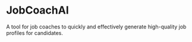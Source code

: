# JobCoachAI
A tool for job coaches to quickly and effectively generate high-quality job profiles for candidates.  

